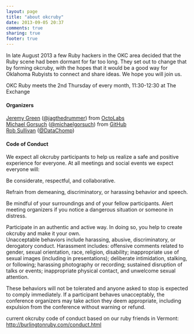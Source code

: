 ```yaml
---
layout: page
title: "about okcruby"
date: 2013-09-05 20:37
comments: true
sharing: true
footer: true
---
```


In late August 2013 a few Ruby hackers in the OKC area decided that the
Ruby scene had been dormant for far too long.  They set out to change
that by forming okcruby, with the hopes that it would be a good way for
Oklahoma Rubyists to connect and share ideas. We hope you will join us.  
  
OKC Ruby meets the 2nd Thursday of every month, 11:30-12:30 at The Exchange  
  
#### Organizers
[Jeremy Green][] ([@jagthedrummer][]) from [OctoLabs][]  
[Michael Gorsuch][] ([@michaelgorsuch][]) from [GitHub][]  
[Rob Sullivan][] ([@DataChomp][])  

[Rob Sullivan]: http://www.datachomp.com/ "DataChomp"
[@DataChomp]: https://twitter.com/DataChomp "@DataChomp"

[Michael Gorsuch]: http://gorsuch.github.io/ "Michael Gorsuch"
[GitHub]: http://www.github.com/ "GitHub"
[@michaelgorsuch]: https://twitter.com/michaelgorsuch "@michaelgorsuch"

[Jeremy Green]: http://www.greenhousephotogallery.com/ "Green House Photo Gallery"
[OctoLabs]: http://www.octolabs.com/ "OctoLabs"
[@jagthedrummer]: https://twitter.com/jagthedrummer "@jagthedrummer"
  

#### Code of Conduct
We expect all okcruby participants to help us realize a safe and positive experience for everyone. At all meetings and social events we expect everyone will:  
  
Be considerate, respectful, and collaborative.  

Refrain from demeaning, discriminatory, or harassing behavior and speech.  

Be mindful of your surroundings and of your fellow participants. Alert meeting organizers if you notice a dangerous situation or someone in distress.  

Participate in an authentic and active way. In doing so, you help to create okcruby and make it your own.  
Unacceptable behaviors include harassing, abusive, discriminatory, or derogatory conduct. Harassment includes: offensive comments related to gender, sexual orientation, race, religion, disability; inappropriate use of sexual images (including in presentations); deliberate intimidation, stalking, or following; harassing photography or recording; sustained disruption of talks or events; inappropriate physical contact, and unwelcome sexual attention.  
  
These behaviors will not be tolerated and anyone asked to stop is expected to comply immediately. If a participant behaves unacceptably, the conference organizers may take action they deem appropriate, including expulsion from the conference without warning or refund.  
  
current okcruby code of conduct based on our ruby friends in Vermont: http://burlingtonruby.com/conduct.html